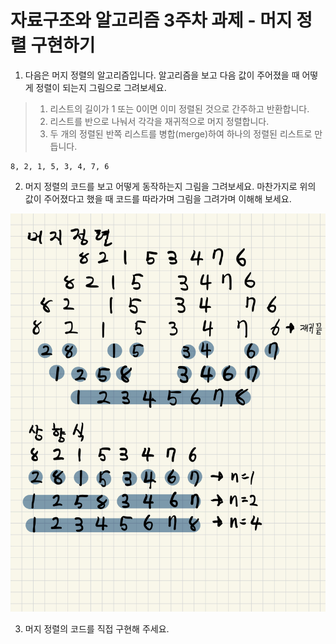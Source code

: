 # 자료구조와 알고리즘 3주차 과제 - 머지 정렬 구현하기

1. 다음은 머지 정렬의 알고리즘입니다. 알고리즘을 보고 다음 값이 주어졌을 때
   어떻게 정렬이 되는지 그림으로 그려보세요.

> 1. 리스트의 길이가 1 또는 0이면 이미 정렬된 것으로 간주하고 반환합니다.
> 2. 리스트를 반으로 나눠서 각각을 재귀적으로 머지 정렬합니다.
> 3. 두 개의 정렬된 반쪽 리스트를 병합(merge)하여 하나의 정렬된 리스트로 만듭니다.

```
8, 2, 1, 5, 3, 4, 7, 6
```

2. 머지 정렬의 코드를 보고 어떻게 동작하는지 그림을 그려보세요. 마찬가지로 위의 값이 주어졌다고 했을 때 코드를 따라가며 그림을 그려가며 이해해 보세요.

![merge-sort](./merge.jpeg)

3. 머지 정렬의 코드를 직접 구현해 주세요.
